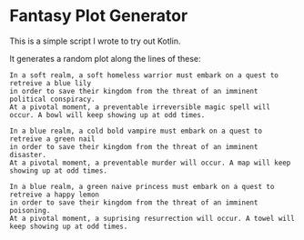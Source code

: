 # Fantasy Plot Generator

This is a simple script I wrote to try out Kotlin.

It generates a random plot along the lines of these:

```
In a soft realm, a soft homeless warrior must embark on a quest to retreive a blue lily
in order to save their kingdom from the threat of an imminent political conspiracy.
At a pivotal moment, a preventable irreversible magic spell will occur. A bowl will keep showing up at odd times.
```

```
In a blue realm, a cold bold vampire must embark on a quest to retreive a green nail
in order to save their kingdom from the threat of an imminent disaster.
At a pivotal moment, a preventable murder will occur. A map will keep showing up at odd times.
```

```
In a blue realm, a green naive princess must embark on a quest to retreive a happy lemon
in order to save their kingdom from the threat of an imminent poisoning.
At a pivotal moment, a suprising resurrection will occur. A towel will keep showing up at odd times.
```